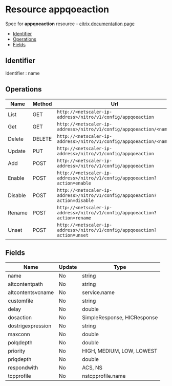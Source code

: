 # Resource appqoeaction

Spec for **appqoeaction** resource - [citrix documentation page](https://developer-docs.citrix.com/projects/netscaler-nitro-api/en/11.0/configuration/appqoe/appqoeaction/appqoeaction/)

- [Identifier](#identifier)
- [Operations](#operations)
- [Fields](#fields)

## Identifier

Identifier : name

## Operations

| Name | Method | Url |
|----|----|----|
| List | GET | `http://<netscaler-ip-address>/nitro/v1/config/appqoeaction` |
| Get | GET | `http://<netscaler-ip-address>/nitro/v1/config/appqoeaction/<name>` |
| Delete | DELETE | `http://<netscaler-ip-address>/nitro/v1/config/appqoeaction/<name>` |
| Update | PUT | `http://<netscaler-ip-address>/nitro/v1/config/appqoeaction` |
| Add | POST | `http://<netscaler-ip-address>/nitro/v1/config/appqoeaction` |
| Enable | POST | `http://<netscaler-ip-address>/nitro/v1/config/appqoeaction?action=enable` |
| Disable | POST | `http://<netscaler-ip-address>/nitro/v1/config/appqoeaction?action=disable` |
| Rename | POST | `http://<netscaler-ip-address>/nitro/v1/config/appqoeaction?action=rename` |
| Unset | POST | `http://<netscaler-ip-address>/nitro/v1/config/appqoeaction?action=unset` |

## Fields

| Name | Update | Type |
|----|----|----|
| name | No | string |
| altcontentpath | No | string |
| altcontentsvcname | No | service.name |
| customfile | No | string |
| delay | No | double |
| dosaction | No | SimpleResponse, HICResponse |
| dostrigexpression | No | string |
| maxconn | No | double |
| polqdepth | No | double |
| priority | No | HIGH, MEDIUM, LOW, LOWEST |
| priqdepth | No | double |
| respondwith | No | ACS, NS |
| tcpprofile | No | nstcpprofile.name |

